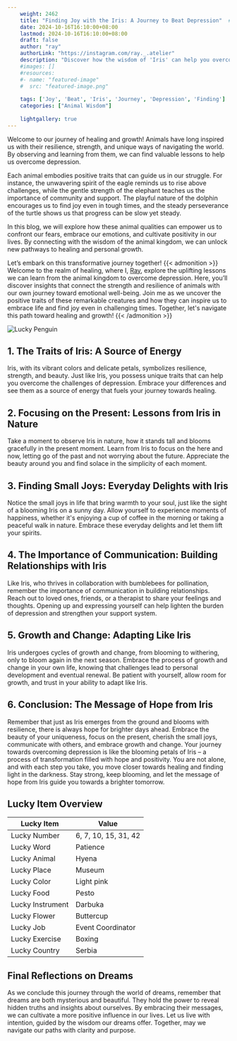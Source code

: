 ```yaml
---
    weight: 2462
    title: "Finding Joy with the Iris: A Journey to Beat Depression"  # Assuming 'title' column exists
    date: 2024-10-16T16:10:00+08:00
    lastmod: 2024-10-16T16:10:00+08:00
    draft: false
    author: "ray"
    authorLink: "https://instagram.com/ray._.atelier"
    description: "Discover how the wisdom of 'Iris' can help you overcome depression and find joy in your life journey."
    #images: []
    #resources:
    #- name: "featured-image"
    #  src: "featured-image.png"
    
    tags: ['Joy', 'Beat', 'Iris', 'Journey', 'Depression', 'Finding']
    categories: ["Animal Wisdom"]
    
    lightgallery: true
---
```

    
Welcome to our journey of healing and growth! Animals have long inspired us with their resilience, strength, and unique ways of navigating the world. By observing and learning from them, we can find valuable lessons to help us overcome depression.

Each animal embodies positive traits that can guide us in our struggle. For instance, the unwavering spirit of the eagle reminds us to rise above challenges, while the gentle strength of the elephant teaches us the importance of community and support. The playful nature of the dolphin encourages us to find joy even in tough times, and the steady perseverance of the turtle shows us that progress can be slow yet steady.

In this blog, we will explore how these animal qualities can empower us to confront our fears, embrace our emotions, and cultivate positivity in our lives. By connecting with the wisdom of the animal kingdom, we can unlock new pathways to healing and personal growth.

Let’s embark on this transformative journey together!
{{< admonition >}}
Welcome to the realm of healing, where I, [Ray](https://instagram.com/ray._.atelier), explore the uplifting lessons we can learn from the animal kingdom to overcome depression. Here, you’ll discover insights that connect the strength and resilience of animals with our own journey toward emotional well-being. Join me as we uncover the positive traits of these remarkable creatures and how they can inspire us to embrace life and find joy even in challenging times. Together, let's navigate this path toward healing and growth!
{{< /admonition >}}

![Lucky Penguin](https://cdn.pixabay.com/photo/2024/09/07/02/34/penguins-9028827_1280.jpg "Lucky Penguin")

## 1. The Traits of Iris: A Source of Energy
Iris, with its vibrant colors and delicate petals, symbolizes resilience, strength, and beauty. Just like Iris, you possess unique traits that can help you overcome the challenges of depression. Embrace your differences and see them as a source of energy that fuels your journey towards healing.

## 2. Focusing on the Present: Lessons from Iris in Nature
Take a moment to observe Iris in nature, how it stands tall and blooms gracefully in the present moment. Learn from Iris to focus on the here and now, letting go of the past and not worrying about the future. Appreciate the beauty around you and find solace in the simplicity of each moment.

## 3. Finding Small Joys: Everyday Delights with Iris
Notice the small joys in life that bring warmth to your soul, just like the sight of a blooming Iris on a sunny day. Allow yourself to experience moments of happiness, whether it's enjoying a cup of coffee in the morning or taking a peaceful walk in nature. Embrace these everyday delights and let them lift your spirits.

## 4. The Importance of Communication: Building Relationships with Iris
Like Iris, who thrives in collaboration with bumblebees for pollination, remember the importance of communication in building relationships. Reach out to loved ones, friends, or a therapist to share your feelings and thoughts. Opening up and expressing yourself can help lighten the burden of depression and strengthen your support system.

## 5. Growth and Change: Adapting Like Iris
Iris undergoes cycles of growth and change, from blooming to withering, only to bloom again in the next season. Embrace the process of growth and change in your own life, knowing that challenges lead to personal development and eventual renewal. Be patient with yourself, allow room for growth, and trust in your ability to adapt like Iris.

## 6. Conclusion: The Message of Hope from Iris
Remember that just as Iris emerges from the ground and blooms with resilience, there is always hope for brighter days ahead. Embrace the beauty of your uniqueness, focus on the present, cherish the small joys, communicate with others, and embrace growth and change. Your journey towards overcoming depression is like the blooming petals of Iris – a process of transformation filled with hope and positivity. You are not alone, and with each step you take, you move closer towards healing and finding light in the darkness. Stay strong, keep blooming, and let the message of hope from Iris guide you towards a brighter tomorrow.


## Lucky Item Overview
| Lucky Item          | Value              |
|---------------|--------------------|
| Lucky Number        | 6, 7, 10, 15, 31, 42  |
| Lucky Word          | Patience |
| Lucky Animal        | Hyena |
| Lucky Place         | Museum     |
| Lucky Color         | Light pink     |
| Lucky Food          | Pesto      |
| Lucky Instrument    | Darbuka |
| Lucky Flower        | Buttercup    |
| Lucky Job           | Event Coordinator       |
| Lucky Exercise      | Boxing  |
| Lucky Country       | Serbia    |


##  Final Reflections on Dreams

As we conclude this journey through the world of dreams, remember that dreams are both mysterious and beautiful. They hold the power to reveal hidden truths and insights about ourselves. By embracing their messages, we can cultivate a more positive influence in our lives. Let us live with intention, guided by the wisdom our dreams offer. Together, may we navigate our paths with clarity and purpose.
